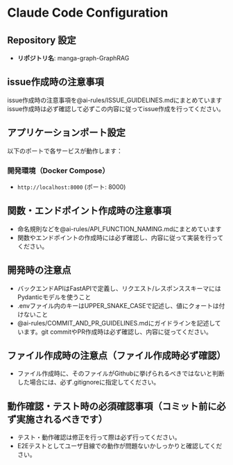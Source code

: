 # Claude Code Configuration

## Repository 設定
- **リポジトリ名**: manga-graph-GraphRAG


## issue作成時の注意事項
issue作成時の注意事項を@ai-rules/ISSUE_GUIDELINES.mdにまとめています
issue作成時は必ず確認して必ずこの内容に従ってissue作成を行ってください。

## アプリケーションポート設定
以下のポートで各サービスが動作します：

### 開発環境（Docker Compose）
- `http://localhost:8000` (ポート: 8000)

## 関数・エンドポイント作成時の注意事項
- 命名規則などを@ai-rules/API_FUNCTION_NAMING.mdにまとめています
- 関数やエンドポイントの作成時には必ず確認し、内容に従って実装を行ってください。

## 開発時の注意点
- バックエンドAPIはFastAPIで定義し、リクエスト/レスポンススキーマにはPydanticモデルを使うこと
- .envファイル内のキーはUPPER_SNAKE_CASEで記述し、値にクォートは付けないこと
- @ai-rules/COMMIT_AND_PR_GUIDELINES.mdにガイドラインを記述しています。git commitやPR作成時は必ず確認し、内容に従ってください。

## ファイル作成時の注意点（ファイル作成時必ず確認）
- ファイル作成時に、そのファイルがGithubに挙げられるべきではないと判断した場合には、必ず.gitignoreに指定してください。


## 動作確認・テスト時の必須確認事項（コミット前に必ず実施されるべきです）
- テスト・動作確認は修正を行って際は必ず行ってください。
- E2Eテストとしてユーザ目線での動作が問題ないかしっかりと確認してください。

